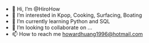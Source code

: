 - 👋 Hi, I’m @HiroHow
- 👀 I’m interested in Kpop, Cooking, Surfacing, Boating
- 🌱 I’m currently learning Python and SQL
- 💞️ I’m looking to collaborate on ...
- 📫 How to reach me howardhuang1996@hotmail.com

<!---
HiroHow/HiroHow is a ✨ special ✨ repository because its `README.md` (this file) appears on your GitHub profile.
You can click the Preview link to take a look at your changes.
--->
